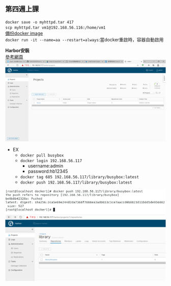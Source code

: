 ## 第四週上課

`docker save -o myhttpd.tar 417`  
`scp myhttpd.tar vm1@192.168.56.116:/home/vm1`  
[備份docker image](https://ithelp.ithome.com.tw/articles/10191387)  
`docker run -it --name=aa --restart=always`:當docker重啟時，容器自動啟用

**Harbor安裝**  
[參考網頁](https://kknews.cc/zh-tw/code/5n9poj6.html)
![1](1.PNG)

- EX  
    - `docker pull busybox`
    - `docker login 192.168.56.117`
        - username:admin
        - password:hb12345
    - `docker tag 685 192.168.56.117/library/busybox:latest`
    - `docker push 192.168.56.117/library/busybox:latest`

![2](2.PNG)
![3](3.PNG)